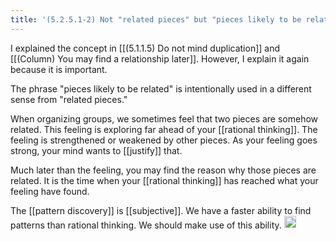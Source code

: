 ```yaml
---
title: '(5.2.5.1-2) Not "related pieces" but "pieces likely to be related"'
---
```


I explained the concept in [[(5.1.1.5) Do not mind duplication]] and [[(Column) You may find a relationship later]]. However, I explain it again because it is important.

The phrase "pieces likely to be related" is intentionally used in a different sense from "related pieces."

When organizing groups, we sometimes feel that two pieces are somehow related. This feeling is exploring far ahead of your [[rational thinking]]. The feeling is strengthened or weakened by other pieces. As your feeling goes strong, your mind wants to [[justify]] that.

Much later than the feeling, you may find the reason why those pieces are related. It is the time when your [[rational thinking]] has reached what your feeling have found.

The [[pattern discovery]] is [[subjective]]. We have a faster ability to find patterns than rational thinking. We should make use of this ability.
<img src='https://scrapbox.io/api/pages/nishio-en/en/icon' alt='en.icon' height="19.5"/>